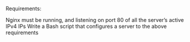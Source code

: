 Requirements:

Nginx must be running, and listening on port 80 of all the server’s active IPv4 IPs
Write a Bash script that configures a server to the above requirements
